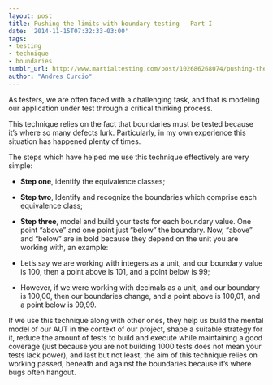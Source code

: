 ```yaml
---
layout: post
title: Pushing the limits with boundary testing - Part I
date: '2014-11-15T07:32:33-03:00'
tags:
- testing
- technique
- boundaries
tumblr_url: http://www.martialtesting.com/post/102686268074/pushing-the-limits-with-boundary-testing-part-i
author: "Andres Curcio"
---
```

As testers, we are often faced with a challenging task, and that is modeling our application under test through a critical thinking process.

This technique relies on the fact that boundaries must be tested because it’s where so many defects lurk. Particularly, in my own experience this situation has happened plenty of times.

The steps which have helped me use this technique effectively are very simple:

- **Step one**, identify the equivalence classes;
- **Step two**, Identify and recognize the boundaries which comprise each equivalence class;
- **Step three**, model and build your tests for each boundary value. One point “above” and one point just “below” the boundary.
Now, “above” and “below” are in bold because they depend on the unit you are working with, an example:

- Let’s say we are working with integers as a unit, and our boundary value is 100, then a point above is 101, and a point below is 99;
- However, if we were working with decimals as a unit, and our boundary is 100,00, then our boundaries change, and a point above is 100,01, and a point below is 99,99.

If we use this technique along with other ones, they help us build the mental model of our AUT in the context of our project, shape a suitable strategy for it, reduce the amount of tests to build and execute while maintaining a good coverage (just because you are not building 1000 tests does not mean your tests lack power), and last but not least, the aim of this technique relies on working passed, beneath and against the boundaries because it’s where bugs often hangout.
